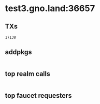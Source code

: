 # test3.gno.land:36657

## TXs
```
17138
```

## addpkgs
```
```

## top realm calls
```
```

## top faucet requesters
```
```

